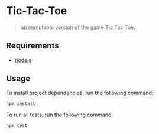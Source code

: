 # Tic-Tac-Toe

> an immutable version of the game Tic Tac Toe.

## Requirements

- [nodejs](https://nodejs.org/en/)

## Usage

To install project dependencies, run the following command:
```bash
npm install
```

To run all tests, run the following command:
```bash
npm test
```
